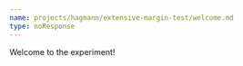 ```yaml
---
name: projects/hagmann/extensive-margin-test/welcome.md
type: noResponse
---
```


Welcome to the experiment!
